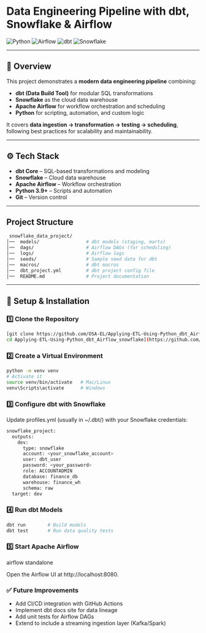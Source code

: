 # Data Engineering Pipeline with dbt, Snowflake & Airflow

![Python](https://img.shields.io/badge/Python-3.9+-blue.svg)
![Airflow](https://img.shields.io/badge/Airflow-Orchestration-orange.svg)
![dbt](https://img.shields.io/badge/dbt-Data%20Transformation-red.svg)
![Snowflake](https://img.shields.io/badge/Snowflake-Cloud%20Warehouse-lightblue.svg)

---

## 📌 Overview
This project demonstrates a **modern data engineering pipeline** combining:
- **dbt (Data Build Tool)** for modular SQL transformations
- **Snowflake** as the cloud data warehouse
- **Apache Airflow** for workflow orchestration and scheduling
- **Python** for scripting, automation, and custom logic

It covers **data ingestion → transformation → testing → scheduling**, following best practices for scalability and maintainability.

---

## ⚙️ Tech Stack
- **dbt Core** – SQL-based transformations and modeling
- **Snowflake** – Cloud data warehouse
- **Apache Airflow** – Workflow orchestration
- **Python 3.9+** – Scripts and automation
- **Git** – Version control

---


## Project Structure  
```bash
 snowflake_data_project/
│──  models/                 # dbt models (staging, marts)
│──  dags/                   # Airflow DAGs (for scheduling)
│──  logs/                   # Airflow logs
│──  seeds/                  # Sample seed data for dbt
│──  macros/                 # dbt macros
│──  dbt_project.yml         # dbt project config file
│──  README.md               # Project documentation
```



---

## 🚀 Setup & Installation

### 1️⃣ Clone the Repository
```sh
[git clone https://github.com/OSA-EL/Applying-ETL-Using-Python_dbt_Airflow_snowflake.git
cd Applying-ETL-Using-Python_dbt_Airflow_snowflake](https://github.com/OSA-EL/Analyzing-data-Using-Python_dbt_Airflow_snowflake.git)
```


### 2️⃣ Create a Virtual Environment
```sh
python -m venv venv
# Activate it
source venv/bin/activate   # Mac/Linux
venv\Scripts\activate      # Windows
```

### 3️⃣ Configure dbt with Snowflake

Update profiles.yml (usually in ~/.dbt/) with your Snowflake credentials:
```sh
snowflake_project:
  outputs:
    dev:
      type: snowflake
      account: <your_snowflake_account>
      user: dbt_user
      password: <your_password>
      role: ACCOUNTADMIN
      database: finance_db
      warehouse: finance_wh
      schema: raw
  target: dev
```

### 4️⃣ Run dbt Models

```sh
dbt run        # Build models
dbt test       # Run data quality tests
```


### 5️⃣ Start Apache Airflow
airflow standalone


Open the Airflow UI at http://localhost:8080.

### ✅ Future Improvements

- Add CI/CD integration with GitHub Actions
- Implement dbt docs site for data lineage
- Add unit tests for Airflow DAGs
- Extend to include a streaming ingestion layer (Kafka/Spark)


